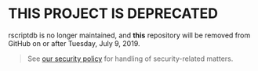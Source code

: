 # THIS PROJECT IS DEPRECATED
rscriptdb is no longer maintained, and **this** repository will be removed from GitHub on or after Tuesday, July 9, 2019.

> See [our security policy](SECURITY.md) for handling of security-related matters.
